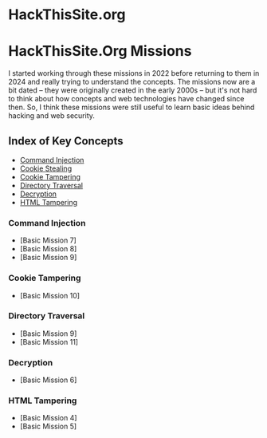 # HackThisSite.org

# HackThisSite.Org Missions
I started working through these missions in 2022 before returning to them in
2024 and really trying to understand the concepts. The missions now are a bit
dated – they were originally created in the early 2000s – but it's not hard
to think about how concepts and web technologies have changed since then. So,
I think these missions were still useful to learn basic ideas behind hacking
and web security.

## Index of Key Concepts

- [Command Injection](#command-injection)
- [Cookie Stealing](#cookie-stealing)
- [Cookie Tampering](#cookie-tampering)
- [Directory Traversal](#directory-traversal)
- [Decryption](#decryption)
- [HTML Tampering](#html-tampering)


### Command Injection
* [Basic Mission 7]
* [Basic Mission 8]
* [Basic Mission 9]

### Cookie Tampering
* [Basic Mission 10]

### Directory Traversal
* [Basic Mission 9]
* [Basic Mission 11]

### Decryption
* [Basic Mission 6]

### HTML Tampering
* [Basic Mission 4]
* [Basic Mission 5]
  

